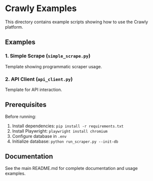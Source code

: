 # Crawly Examples

This directory contains example scripts showing how to use the Crawly platform.

## Examples

### 1. Simple Scrape (`simple_scrape.py`)

Template showing programmatic scraper usage.

### 2. API Client (`api_client.py`)

Template for API interaction.

## Prerequisites

Before running:
1. Install dependencies: `pip install -r requirements.txt`
2. Install Playwright: `playwright install chromium`
3. Configure database in `.env`
4. Initialize database: `python run_scraper.py --init-db`

## Documentation

See the main README.md for complete documentation and usage examples.

